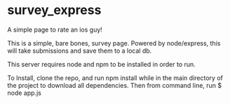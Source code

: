 # survey_express
A simple page to rate an ios guy! 

This is a simple, bare bones, survey page.
Powered by node/express, this will take submissions and save them to a local db. 

This server requires node and npm to be installed in order to run.

To Install, clone the repo, and run npm install while in the main directory of the project to download all dependencies.
Then from command line, run $ node app.js


